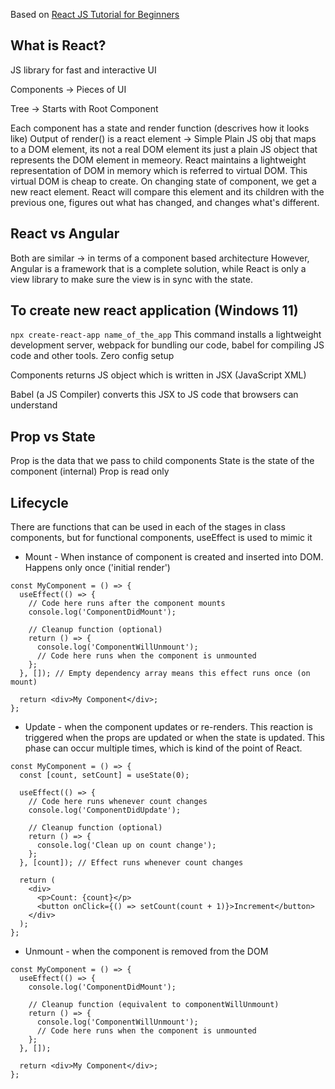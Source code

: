 Based on [React JS Tutorial for Beginners](https://www.youtube.com/watch?v=Ke90Tje7VS0)

## What is React?
JS library for fast and interactive UI

Components -> Pieces of UI 

Tree -> Starts with Root Component

Each component has a state and render function (descrives how it looks like)
Output of render() is a react element -> Simple Plain JS obj that maps to a DOM element, its not a real DOM element
its just a plain JS object that represents the DOM element in memeory.
React maintains a lightweight representation of DOM in memory which is referred to virtual DOM.
This virtual DOM is cheap to create. 
On changing state of component, we get a new react element. React will compare this element and its children 
with the previous one, figures out what has changed, and changes what's different.

## React vs Angular
Both are similar -> in terms of a component based architecture
However, Angular is a framework that is a complete solution, while React is only a view library to make sure the view is in sync with the state. 


## To create new react application (Windows 11)
`npx create-react-app name_of_the_app`
This command installs a lightweight development server, webpack for bundling our code, babel for compiling JS code and other tools. Zero config setup

Components returns JS object which is written in JSX (JavaScript XML)

Babel (a JS Compiler) converts this JSX to JS code that browsers can understand

## Prop vs State
Prop is the data that we pass to child components
State is the state of the component (internal)
Prop is read only

## Lifecycle

There are functions that can be used in each of the stages in class components, but for functional components, useEffect is used to mimic it
- Mount - When instance of component is created and inserted into DOM. Happens only once ('initial render')
```
const MyComponent = () => {
  useEffect(() => {
    // Code here runs after the component mounts
    console.log('ComponentDidMount');
    
    // Cleanup function (optional)
    return () => {
      console.log('ComponentWillUnmount');
      // Code here runs when the component is unmounted
    };
  }, []); // Empty dependency array means this effect runs once (on mount)
  
  return <div>My Component</div>;
};
```
    
- Update - when the component updates or re-renders. This reaction is triggered when the props are updated or when the state is updated. This phase can occur multiple times, which is kind of the point of React.
```
const MyComponent = () => {
  const [count, setCount] = useState(0);

  useEffect(() => {
    // Code here runs whenever count changes
    console.log('ComponentDidUpdate');

    // Cleanup function (optional)
    return () => {
      console.log('Clean up on count change');
    };
  }, [count]); // Effect runs whenever count changes
  
  return (
    <div>
      <p>Count: {count}</p>
      <button onClick={() => setCount(count + 1)}>Increment</button>
    </div>
  );
};
```

- Unmount - when the component is removed from the DOM
```
const MyComponent = () => {
  useEffect(() => {
    console.log('ComponentDidMount');

    // Cleanup function (equivalent to componentWillUnmount)
    return () => {
      console.log('ComponentWillUnmount');
      // Code here runs when the component is unmounted
    };
  }, []);

  return <div>My Component</div>;
};
```

